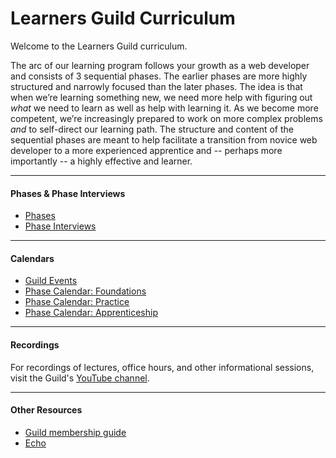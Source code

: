 # Learners Guild Curriculum

Welcome to the Learners Guild curriculum.

The arc of our learning program follows your growth as a web developer and consists of 3 sequential phases. The earlier phases are more highly structured and narrowly focused than the later phases. The idea is that when we’re learning something new, we need more help with figuring out _what_ we need to learn as well as help with learning it. As we become more competent, we’re increasingly prepared to work on more complex problems _and_ to self-direct our learning path. The structure and content of the sequential phases are meant to help facilitate a transition from novice web developer to a more experienced apprentice and -- perhaps more importantly -- a highly effective and learner.

---

#### Phases & Phase Interviews
- [Phases](/Phases)
- [Phase Interviews](/Interviews)

---

#### Calendars
- [Guild Events](https://calendar.google.com/calendar/embed?src=learnersguild.org_r2argrccjqlrd6md4shel1lad4%40group.calendar.google.com&ctz=America%2FLos_Angeles)
- [Phase Calendar: Foundations](https://calendar.google.com/calendar/embed?src=learnersguild.org_mq5c40phqs9bahdln84k1ub8s4%40group.calendar.google.com&ctz=America%2FLos_Angeles)
- [Phase Calendar: Practice](https://calendar.google.com/calendar/embed?src=learnersguild.org_cp10fqmfm51bcojt2n6jscnjlk%40group.calendar.google.com&ctz=America/Los_Angeles)
- [Phase Calendar: Apprenticeship](https://calendar.google.com/calendar/embed?src=learnersguild.org_jdtd800osuihbp2u19pau0gbi4%40group.calendar.google.com&ctz=America%2FLos_Angeles)

---

#### Recordings
For recordings of lectures, office hours, and other informational sessions, visit the Guild's [YouTube channel](https://www.youtube.com/channel/UC599lkzf-2haPTzDAMGEgLg).

---

#### Other Resources
- [Guild membership guide](https://guide.learnersguild.org)
- [Echo](https://echo.learnersguild.org)
